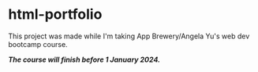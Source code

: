 # html-portfolio

This project was made while I'm taking App Brewery/Angela Yu's web dev bootcamp course.

***The course will finish before 1 January 2024.***
